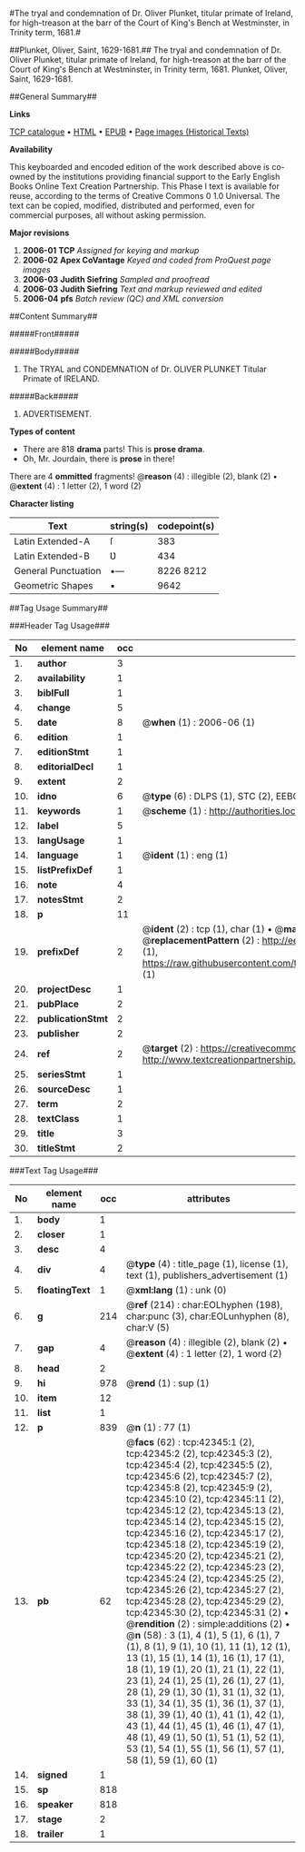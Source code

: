 #The tryal and condemnation of Dr. Oliver Plunket, titular primate of Ireland, for high-treason at the barr of the Court of King's Bench at Westminster, in Trinity term, 1681.#

##Plunket, Oliver, Saint, 1629-1681.##
The tryal and condemnation of Dr. Oliver Plunket, titular primate of Ireland, for high-treason at the barr of the Court of King's Bench at Westminster, in Trinity term, 1681.
Plunket, Oliver, Saint, 1629-1681.

##General Summary##

**Links**

[TCP catalogue](http://www.ota.ox.ac.uk/tcp/)  • 
[HTML](http://tei.it.ox.ac.uk/tcp/Texts-HTML/free/A63/A63140.html)  • 
[EPUB](http://tei.it.ox.ac.uk/tcp/Texts-EPUB/free/A63/A63140.epub) • 
[Page images (Historical Texts)](https://data.historicaltexts.jisc.ac.uk/view?pubId=eebo-09054008e&pageId=eebo-09054008e-42345-1)

**Availability**

This keyboarded and encoded edition of the
	       work described above is co-owned by the institutions
	       providing financial support to the Early English Books
	       Online Text Creation Partnership. This Phase I text is
	       available for reuse, according to the terms of Creative
	       Commons 0 1.0 Universal. The text can be copied,
	       modified, distributed and performed, even for
	       commercial purposes, all without asking permission.

**Major revisions**

1. __2006-01__ __TCP__ *Assigned for keying and markup*
1. __2006-02__ __Apex CoVantage__ *Keyed and coded from ProQuest page images*
1. __2006-03__ __Judith Siefring__ *Sampled and proofread*
1. __2006-03__ __Judith Siefring__ *Text and markup reviewed and edited*
1. __2006-04__ __pfs__ *Batch review (QC) and XML conversion*

##Content Summary##

#####Front#####

#####Body#####

1. The TRYAL and CONDEMNATION of Dr. OLIVER PLUNKET Titular Primate of IRELAND.

#####Back#####

1. ADVERTISEMENT.

**Types of content**

  * There are 818 **drama** parts! This is **prose drama**.
  * Oh, Mr. Jourdain, there is **prose** in there!

There are 4 **ommitted** fragments! 
 @__reason__ (4) : illegible (2), blank (2)  •  @__extent__ (4) : 1 letter (2), 1 word (2)

**Character listing**


|Text|string(s)|codepoint(s)|
|---|---|---|
|Latin Extended-A|ſ|383|
|Latin Extended-B|Ʋ|434|
|General Punctuation|•—|8226 8212|
|Geometric Shapes|▪|9642|

##Tag Usage Summary##

###Header Tag Usage###

|No|element name|occ|attributes|
|---|---|---|---|
|1.|__author__|3||
|2.|__availability__|1||
|3.|__biblFull__|1||
|4.|__change__|5||
|5.|__date__|8| @__when__ (1) : 2006-06 (1)|
|6.|__edition__|1||
|7.|__editionStmt__|1||
|8.|__editorialDecl__|1||
|9.|__extent__|2||
|10.|__idno__|6| @__type__ (6) : DLPS (1), STC (2), EEBO-CITATION (1), OCLC (1), VID (1)|
|11.|__keywords__|1| @__scheme__ (1) : http://authorities.loc.gov/ (1)|
|12.|__label__|5||
|13.|__langUsage__|1||
|14.|__language__|1| @__ident__ (1) : eng (1)|
|15.|__listPrefixDef__|1||
|16.|__note__|4||
|17.|__notesStmt__|2||
|18.|__p__|11||
|19.|__prefixDef__|2| @__ident__ (2) : tcp (1), char (1)  •  @__matchPattern__ (2) : ([0-9\-]+):([0-9IVX]+) (1), (.+) (1)  •  @__replacementPattern__ (2) : http://eebo.chadwyck.com/downloadtiff?vid=$1&page=$2 (1), https://raw.githubusercontent.com/textcreationpartnership/Texts/master/tcpchars.xml#$1 (1)|
|20.|__projectDesc__|1||
|21.|__pubPlace__|2||
|22.|__publicationStmt__|2||
|23.|__publisher__|2||
|24.|__ref__|2| @__target__ (2) : https://creativecommons.org/publicdomain/zero/1.0/ (1), http://www.textcreationpartnership.org/docs/. (1)|
|25.|__seriesStmt__|1||
|26.|__sourceDesc__|1||
|27.|__term__|2||
|28.|__textClass__|1||
|29.|__title__|3||
|30.|__titleStmt__|2||


###Text Tag Usage###

|No|element name|occ|attributes|
|---|---|---|---|
|1.|__body__|1||
|2.|__closer__|1||
|3.|__desc__|4||
|4.|__div__|4| @__type__ (4) : title_page (1), license (1), text (1), publishers_advertisement (1)|
|5.|__floatingText__|1| @__xml:lang__ (1) : unk (0)|
|6.|__g__|214| @__ref__ (214) : char:EOLhyphen (198), char:punc (3), char:EOLunhyphen (8), char:V (5)|
|7.|__gap__|4| @__reason__ (4) : illegible (2), blank (2)  •  @__extent__ (4) : 1 letter (2), 1 word (2)|
|8.|__head__|2||
|9.|__hi__|978| @__rend__ (1) : sup (1)|
|10.|__item__|12||
|11.|__list__|1||
|12.|__p__|839| @__n__ (1) : 77 (1)|
|13.|__pb__|62| @__facs__ (62) : tcp:42345:1 (2), tcp:42345:2 (2), tcp:42345:3 (2), tcp:42345:4 (2), tcp:42345:5 (2), tcp:42345:6 (2), tcp:42345:7 (2), tcp:42345:8 (2), tcp:42345:9 (2), tcp:42345:10 (2), tcp:42345:11 (2), tcp:42345:12 (2), tcp:42345:13 (2), tcp:42345:14 (2), tcp:42345:15 (2), tcp:42345:16 (2), tcp:42345:17 (2), tcp:42345:18 (2), tcp:42345:19 (2), tcp:42345:20 (2), tcp:42345:21 (2), tcp:42345:22 (2), tcp:42345:23 (2), tcp:42345:24 (2), tcp:42345:25 (2), tcp:42345:26 (2), tcp:42345:27 (2), tcp:42345:28 (2), tcp:42345:29 (2), tcp:42345:30 (2), tcp:42345:31 (2)  •  @__rendition__ (2) : simple:additions (2)  •  @__n__ (58) : 3 (1), 4 (1), 5 (1), 6 (1), 7 (1), 8 (1), 9 (1), 10 (1), 11 (1), 12 (1), 13 (1), 15 (1), 14 (1), 16 (1), 17 (1), 18 (1), 19 (1), 20 (1), 21 (1), 22 (1), 23 (1), 24 (1), 25 (1), 26 (1), 27 (1), 28 (1), 29 (1), 30 (1), 31 (1), 32 (1), 33 (1), 34 (1), 35 (1), 36 (1), 37 (1), 38 (1), 39 (1), 40 (1), 41 (1), 42 (1), 43 (1), 44 (1), 45 (1), 46 (1), 47 (1), 48 (1), 49 (1), 50 (1), 51 (1), 52 (1), 53 (1), 54 (1), 55 (1), 56 (1), 57 (1), 58 (1), 59 (1), 60 (1)|
|14.|__signed__|1||
|15.|__sp__|818||
|16.|__speaker__|818||
|17.|__stage__|2||
|18.|__trailer__|1||
